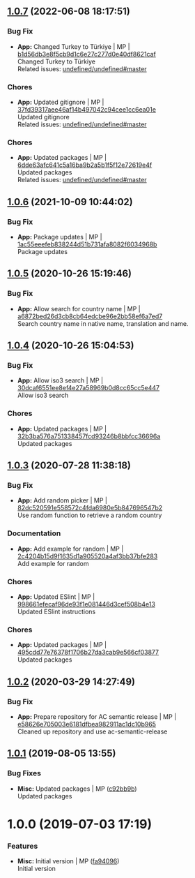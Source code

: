 <a name="1.0.7"></a>

## [1.0.7](https://github.com/admiralcloud/ac-countrylist/compare/v1.0.6..v1.0.7) (2022-06-08 18:17:51)


### Bug Fix

* **App:** Changed Turkey to Türkiye | MP | [b1d56db3e8f5cb9d1c6e27c277d0e40df8621caf](https://github.com/admiralcloud/ac-countrylist/commit/b1d56db3e8f5cb9d1c6e27c277d0e40df8621caf)    
Changed Turkey to Türkiye  
Related issues: [undefined/undefined#master](undefined/browse/master)
### Chores

* **App:** Updated gitignore | MP | [37fd39317aee46af14b497042c94cee1cc6ea01e](https://github.com/admiralcloud/ac-countrylist/commit/37fd39317aee46af14b497042c94cee1cc6ea01e)    
Updated gitignore  
Related issues: [undefined/undefined#master](undefined/browse/master)
### Chores

* **App:** Updated packages | MP | [6dde63afc641c5a16ba9b2a5b1f5f12e72619e4f](https://github.com/admiralcloud/ac-countrylist/commit/6dde63afc641c5a16ba9b2a5b1f5f12e72619e4f)    
Updated packages  
Related issues: [undefined/undefined#master](undefined/browse/master)
<a name="1.0.6"></a>

## [1.0.6](https://github.com/admiralcloud/ac-countrylist/compare/v1.0.5..v1.0.6) (2021-10-09 10:44:02)


### Bug Fix

* **App:** Package updates | MP | [1ac55eeefeb838244d51b731afa8082f6034968b](https://github.com/admiralcloud/ac-countrylist/commit/1ac55eeefeb838244d51b731afa8082f6034968b)    
Package updates
<a name="1.0.5"></a>

## [1.0.5](https://github.com/mmpro/ac-countrylist/compare/v1.0.4..v1.0.5) (2020-10-26 15:19:46)


### Bug Fix

* **App:** Allow search for country name | MP | [a6872bed26d3cb8cb64edcbe96e2bb58ef6a7ed7](https://github.com/mmpro/ac-countrylist/commit/a6872bed26d3cb8cb64edcbe96e2bb58ef6a7ed7)    
Search country name in native name, translation and name.
<a name="1.0.4"></a>

## [1.0.4](https://github.com/mmpro/ac-countrylist/compare/v1.0.3..v1.0.4) (2020-10-26 15:04:53)


### Bug Fix

* **App:** Allow iso3 search | MP | [30dcaf6551ee8ef4e27a58969b0d8cc65cc5e447](https://github.com/mmpro/ac-countrylist/commit/30dcaf6551ee8ef4e27a58969b0d8cc65cc5e447)    
Allow iso3 search
### Chores

* **App:** Updated packages | MP | [32b3ba576a751338457fcd93246b8bbfcc36696a](https://github.com/mmpro/ac-countrylist/commit/32b3ba576a751338457fcd93246b8bbfcc36696a)    
Updated packages
<a name="1.0.3"></a>

## [1.0.3](https://github.com/mmpro/ac-countrylist/compare/v1.0.2..v1.0.3) (2020-07-28 11:38:18)


### Bug Fix

* **App:** Add random picker | MP | [82dc520591e558572c4fda6980e5b847696547b2](https://github.com/mmpro/ac-countrylist/commit/82dc520591e558572c4fda6980e5b847696547b2)    
Use random function to retrieve a random country
### Documentation

* **App:** Add example for random | MP | [2c4204b15d9f1635d1a905520a4af3bb37bfe283](https://github.com/mmpro/ac-countrylist/commit/2c4204b15d9f1635d1a905520a4af3bb37bfe283)    
Add example for random
### Chores

* **App:** Updated ESlint | MP | [998661efecaf96de93f1e081446d3cef508b4e13](https://github.com/mmpro/ac-countrylist/commit/998661efecaf96de93f1e081446d3cef508b4e13)    
Updated ESlint instructions
### Chores

* **App:** Updated packages | MP | [495cdd77e76378f1706b27da3cab9e566cf03877](https://github.com/mmpro/ac-countrylist/commit/495cdd77e76378f1706b27da3cab9e566cf03877)    
Updated packages
<a name="1.0.2"></a>

## [1.0.2](https://github.com/mmpro/ac-countrylist/compare/v1.0.1..v1.0.2) (2020-03-29 14:27:49)


### Bug Fix

* **App:** Prepare repository for AC semantic release | MP | [e58626e705003e6181dfbea982911ac1dc10b965](https://github.com/mmpro/ac-countrylist/commit/e58626e705003e6181dfbea982911ac1dc10b965)    
Cleaned up repository and use ac-semantic-release
<a name="1.0.1"></a>
## [1.0.1](https://github.com/mmpro/ac-countrylist/compare/v1.0.0...v1.0.1) (2019-08-05 13:55)


### Bug Fixes

* **Misc:** Updated packages | MP ([c92bb9b](https://github.com/mmpro/ac-countrylist/commit/c92bb9b))    
  Updated packages



<a name="1.0.0"></a>
# 1.0.0 (2019-07-03 17:19)


### Features

* **Misc:** Initial version | MP ([fa94096](https://github.com/mmpro/ac-countrylist/commit/fa94096))    
  Initial version



